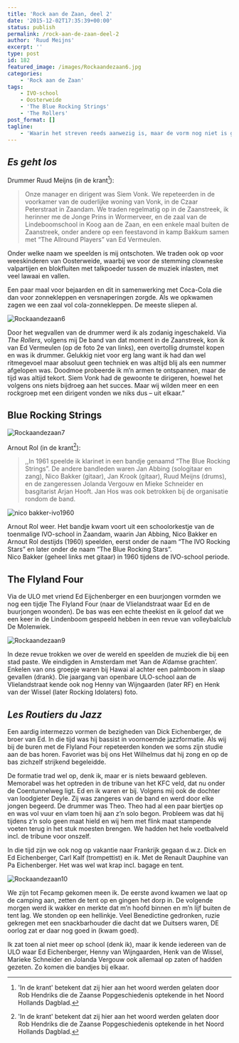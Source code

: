 ```yaml
---
title: 'Rock aan de Zaan, deel 2'
date: '2015-12-02T17:35:39+00:00'
status: publish
permalink: /rock-aan-de-zaan-deel-2
author: 'Ruud Meijns'
excerpt: ''
type: post
id: 182
featured_image: /images/Rockaandezaan6.jpg
categories:
    - 'Rock aan de Zaan'
tags:
    - IVO-school
    - Oosterweide
    - 'The Blue Rocking Strings'
    - 'The Rollers'
post_format: []
tagline:
    - 'Waarin het streven reeds aanwezig is, maar de vorm nog niet is gevonden. Es geht los.'
---
```

## *Es geht los*

Drummer Ruud Meijns (in de krant[^1]): 

> Onze manager en dirigent was Siem Vonk. We repeteerden in de voorkamer van de ouderlijke woning van Vonk, in de Czaar Peterstraat in Zaandam. We traden regelmatig op in de Zaanstreek, ik herinner me de Jonge Prins in Wormerveer, en de zaal van de Lindeboomschool in Koog aan de Zaan, en een enkele maal buiten de Zaanstreek, onder andere op een feestavond in kamp Bakkum samen met “The Allround Players” van Ed Vermeulen.

Onder welke naam we speelden is mij ontschoten. We traden ook op voor weeskinderen van Oosterweide, waarbij we voor de stemming clowneske valpartijen en blokfluiten met talkpoeder tussen de muziek inlasten, met veel lawaai en vallen.

Een paar maal voor bejaarden en dit in samenwerking met Coca-Cola die dan voor zonnekleppen en versnaperingen zorgde. Als we opkwamen zagen we een zaal vol cola-zonnekleppen. De meeste sliepen al.

![Rockaandezaan6](/images/Rockaandezaan6.jpg)

Door het wegvallen van de drummer werd ik als zodanig ingeschakeld. Via *The Rollers*, volgens mij De band van dat moment in de Zaanstreek, kon ik van Ed Vermeulen (op de foto 2e van links), een overtollig drumstel kopen en was ik drummer. Gelukkig niet voor erg lang want ik had dan wel ritmegevoel maar absoluut geen techniek en was altijd blij als een nummer afgelopen was. Doodmoe probeerde ik m’n armen te ontspannen, maar de tijd was altijd tekort. Siem Vonk had de gewoonte te dirigeren, hoewel het volgens ons niets bijdroeg aan het succes. Maar wij wilden meer en een rockgroep met een dirigent vonden we niks dus – uit elkaar.”

## Blue Rocking Strings

![Rockaandezaan7](/images/Rockaandezaan7.jpg)

Arnout Rol (in de krant[^1]): 

> ,,In 1961 speelde ik klarinet in een bandje genaamd “The Blue Rocking Strings”. De andere bandleden waren Jan Abbing (sologitaar en zang), Nico Bakker (gitaar), Jan Krook (gitaar), Ruud Meijns (drums), en de zangeressen Jolanda Vergouw en Mieke Schneider en basgitarist Arjan Hooft. Jan Hos was ook betrokken bij de organisatie rondom de band.

![nico bakker-ivo1960](/images/nico-bakker-ivo1960-1.jpg)

Arnout Rol weer. Het bandje kwam voort uit een schoolorkestje van de toenmalige IVO-school in Zaandam, waarin Jan Abbing, Nico Bakker en Arnout Rol destijds (1960) speelden, eerst onder de naam “The IVO Rocking Stars” en later onder de naam “The Blue Rocking Stars”.  
Nico Bakker (geheel links met gitaar) in 1960 tijdens de IVO-school periode.

## The Flyland Four

Via de ULO met vriend Ed Eijchenberger en een buurjongen vormden we nog een tijdje The Flyland Four (naar de Vlielandstraat waar Ed en de buurjongen woonden). De bas was een echte theekist en ik geloof dat we een keer in de Lindenboom gespeeld hebben in een revue van volleybalclub De Molenwiek.

![Rockaandezaan9](/images/Rockaandezaan9.jpg)

In deze revue trokken we over de wereld en speelden de muziek die bij een stad paste. We eindigden in Amsterdam met ‘Aan de A’damse grachten’. Enkelen van ons groepje waren bij Hawai al achter een palmboom in slaap gevallen (drank). Die jaargang van openbare ULO-school aan de Vlielandstraat kende ook nog Henny van Wijngaarden (later RF) en Henk van der Wissel (later Rocking Idolaters) foto.

## *Les Routiers du Jazz*

Een aardig intermezzo vormen de bezigheden van Dick Eichenberger, de broer van Ed. In die tijd was hij bassist in voornoemde jazzformatie. Als wij bij de buren met de Flyland Four repeteerden konden we soms zijn studie aan de bas horen. Favoriet was bij ons Het Wilhelmus dat hij zong en op de bas zichzelf strijkend begeleidde.

De formatie trad wel op, denk ik, maar er is niets bewaard gebleven. Memorabel was het optreden in de tribune van het KFC veld, dat nu onder de Coentunnelweg ligt. Ed en ik waren er bij. Volgens mij ook de dochter van loodgieter Deyle. Zij was zangeres van de band en werd door elke jongen begeerd. De drummer was Theo. Theo had al een paar biertjes op en was vol vuur en vlam toen hij aan z’n solo begon. Probleem was dat hij tijdens z’n solo geen maat hield en wij hem met flink maat stampende voeten terug in het stuk moesten brengen. We hadden het hele voetbalveld incl. de tribune voor onszelf.

In die tijd zijn we ook nog op vakantie naar Frankrijk gegaan d.w.z. Dick en Ed Eichenberger, Carl Kalf (trompettist) en ik. Met de Renault Dauphine van Pa Eichenberger. Het was wel wat krap incl. bagage en tent.

![Rockaandezaan10](/images/Rockaandezaan10.jpg)

We zijn tot Fecamp gekomen meen ik. De eerste avond kwamen we laat op de camping aan, zetten de tent op en gingen het dorp in. De volgende morgen werd ik wakker en merkte dat m’n hoofd binnen en m’n lijf buiten de tent lag. We stonden op een hellinkje. Veel Benedictine gedronken, ruzie gekregen met een snackbarhouder die dacht dat we Duitsers waren, DE oorlog zat er daar nog goed in (kwam goed).

Ik zat toen al niet meer op school (denk ik), maar ik kende iedereen van de ULO waar Ed Eichenberger, Henny van Wijngaarden, Henk van de Wissel, Marieke Schneider en Jolanda Vergouw ook allemaal op zaten of hadden gezeten. Zo komen die bandjes bij elkaar.

[^1]: 'In de krant' betekent dat zij hier aan het woord werden gelaten door Rob Hendriks die de Zaanse Popgeschiedenis optekende in het Noord Hollands Dagblad.